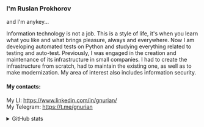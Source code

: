### I'm Ruslan Prokhorov

and I'm anykey...

Information technology is not a job. This is a style of life, it's when you learn what you like and what brings pleasure, always and everywhere. Now I am developing automated tests on Python and studying everything related to testing and auto-test.
Previously, I was engaged in the creation and maintenance of its infrastructure in small companies. I had to create the infrastructure from scratch, had to maintain the existing one, as well as to make modernization. My area of interest also includes information security.




#### My contacts:

My LI: https://www.linkedin.com/in/gnurian/    
My Telegram: https://t.me/gnurian

<details>
<summary>GitHub stats</summary>
  <img src="https://github-readme-stats.vercel.app/api/top-langs/?username=gnurian" />
  <p />
  <img src="https://github-readme-stats.vercel.app/api?username=GnuriaN&count_private=true&show_icons=true" />
</details>
